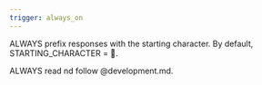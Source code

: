 ```yaml
---
trigger: always_on
---
```


ALWAYS prefix responses with the starting character. By default, STARTING_CHARACTER = 🧩.

ALWAYS read nd follow @development.md.
